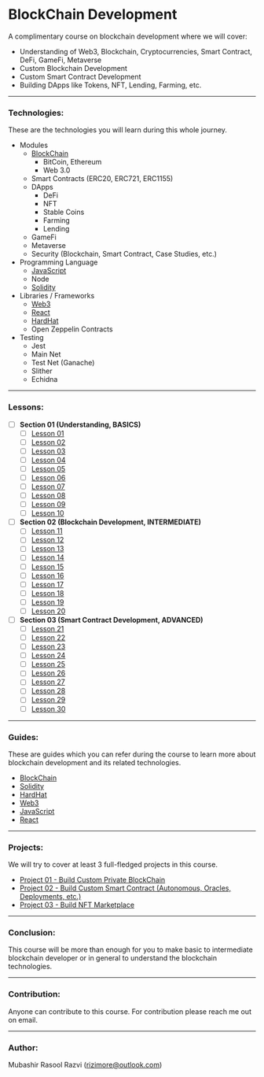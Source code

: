 # BlockChain Development
A complimentary course on blockchain development where we will cover:

- Understanding of Web3, Blockchain, Cryptocurrencies, Smart Contract, DeFi, GameFi, Metaverse
- Custom Blockchain Development
- Custom Smart Contract Development
- Building DApps like Tokens, NFT, Lending, Farming, etc.

---

### Technologies:
These are the technologies you will learn during this whole journey.

- Modules
  - [BlockChain](guides/BLOCKCHAIN.md)
    - BitCoin, Ethereum
    - Web 3.0
  - Smart Contracts (ERC20, ERC721, ERC1155)
  - DApps
    - DeFi
    - NFT
    - Stable Coins
    - Farming
    - Lending
  - GameFi
  - Metaverse
  - Security (Blockchain, Smart Contract, Case Studies, etc.)
- Programming Language
  - [JavaScript](guides/JAVASCRIPT.md)
  - Node
  - [Solidity](guides/SOLIDITY.md)
- Libraries / Frameworks
  - [Web3](guides/WEB3.md)
  - [React](guides/REACT.md)
  - [HardHat](guides/HARDHAT.md)
  - Open Zeppelin Contracts
- Testing
  - Jest
  - Main Net
  - Test Net (Ganache)
  - Slither
  - Echidna

---

### Lessons:
- [ ] **Section 01 (Understanding, BASICS)**
  - [ ] [Lesson 01](lessons/LESSON-01.md)
  - [ ] [Lesson 02](lessons/LESSON-02.md)
  - [ ] [Lesson 03](lessons/LESSON-03.md)
  - [ ] [Lesson 04](lessons/LESSON-04.md)
  - [ ] [Lesson 05](lessons/LESSON-05.md)
  - [ ] [Lesson 06](lessons/LESSON-06.md)
  - [ ] [Lesson 07](lessons/LESSON-07.md)
  - [ ] [Lesson 08](lessons/LESSON-08.md)
  - [ ] [Lesson 09](lessons/LESSON-09.md)
  - [ ] [Lesson 10](lessons/LESSON-10.md)
- [ ] **Section 02 (Blockchain Development, INTERMEDIATE)**
  - [ ] [Lesson 11](lessons/LESSON-11.md)
  - [ ] [Lesson 12](lessons/LESSON-12.md)
  - [ ] [Lesson 13](lessons/LESSON-13.md)
  - [ ] [Lesson 14](lessons/LESSON-14.md)
  - [ ] [Lesson 15](lessons/LESSON-15.md)
  - [ ] [Lesson 16](lessons/LESSON-16.md)
  - [ ] [Lesson 17](lessons/LESSON-17.md)
  - [ ] [Lesson 18](lessons/LESSON-18.md)
  - [ ] [Lesson 19](lessons/LESSON-19.md)
  - [ ] [Lesson 20](lessons/LESSON-20.md)
- [ ] **Section 03 (Smart Contract Development, ADVANCED)**
  - [ ] [Lesson 21](lessons/LESSON-21.md)
  - [ ] [Lesson 22](lessons/LESSON-22.md)
  - [ ] [Lesson 23](lessons/LESSON-23.md)
  - [ ] [Lesson 24](lessons/LESSON-24.md)
  - [ ] [Lesson 25](lessons/LESSON-25.md)
  - [ ] [Lesson 26](lessons/LESSON-26.md)
  - [ ] [Lesson 27](lessons/LESSON-27.md)
  - [ ] [Lesson 28](lessons/LESSON-28.md)
  - [ ] [Lesson 29](lessons/LESSON-29.md)
  - [ ] [Lesson 30](lessons/LESSON-30.md)

---

### Guides:
These are guides which you can refer during the course to learn more about blockchain development and its related technologies.

- [BlockChain](guides/BLOCKCHAIN.md)
- [Solidity](guides/SOLIDITY.md)
- [HardHat](guides/HARDHAT.md)
- [Web3](guides/WEB3.md)
- [JavaScript](guides/JAVASCRIPT.md)
- [React](guides/REACT.md)

---

### Projects:
We will try to cover at least 3 full-fledged projects in this course.

- [Project 01 - Build Custom Private BlockChain](projects/project-01/README.md)
- [Project 02 - Build Custom Smart Contract (Autonomous, Oracles, Deployments, etc.)](projects/project-01/README.md)
- [Project 03 - Build NFT Marketplace](projects/project-01/README.md)

---

### Conclusion:

This course will be more than enough for you to make basic to intermediate blockchain developer or in general to understand the blockchain technologies.

---

### Contribution:

Anyone can contribute to this course. For contribution please reach me out on email.

---

### Author:
Mubashir Rasool Razvi (<rizimore@outlook.com>)
